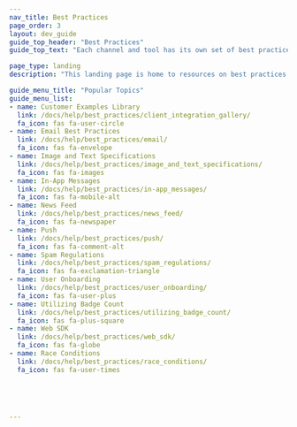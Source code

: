 ```yaml
---
nav_title: Best Practices
page_order: 3
layout: dev_guide
guide_top_header: "Best Practices"
guide_top_text: "Each channel and tool has its own set of best practices that can help you uplevel your campaign or Canvas. If you have a suggestion for a new best practices article, leave feedback at the bottom of this or any page. Or, you can write an article yourself by going to <a href='https://github.com/Appboy/braze-docs'>our Docs Repo</a>. <br> <br>  Choose from the popular topics below or see other articles listed in the navigation panel to your left."

page_type: landing
description: "This landing page is home to resources on best practices for your marketing communications using Braze."

guide_menu_title: "Popular Topics"
guide_menu_list:
- name: Customer Examples Library
  link: /docs/help/best_practices/client_integration_gallery/
  fa_icon: fas fa-user-circle
- name: Email Best Practices
  link: /docs/help/best_practices/email/
  fa_icon: fas fa-envelope
- name: Image and Text Specifications
  link: /docs/help/best_practices/image_and_text_specifications/
  fa_icon: fas fa-images
- name: In-App Messages
  link: /docs/help/best_practices/in-app_messages/
  fa_icon: fas fa-mobile-alt
- name: News Feed
  link: /docs/help/best_practices/news_feed/
  fa_icon: fas fa-newspaper
- name: Push
  link: /docs/help/best_practices/push/
  fa_icon: fas fa-comment-alt
- name: Spam Regulations
  link: /docs/help/best_practices/spam_regulations/
  fa_icon: fas fa-exclamation-triangle
- name: User Onboarding
  link: /docs/help/best_practices/user_onboarding/
  fa_icon: fas fa-user-plus
- name: Utilizing Badge Count
  link: /docs/help/best_practices/utilizing_badge_count/
  fa_icon: fas fa-plus-square
- name: Web SDK
  link: /docs/help/best_practices/web_sdk/
  fa_icon: fas fa-globe
- name: Race Conditions
  link: /docs/help/best_practices/race_conditions/
  fa_icon: fas fa-user-times





---
```

